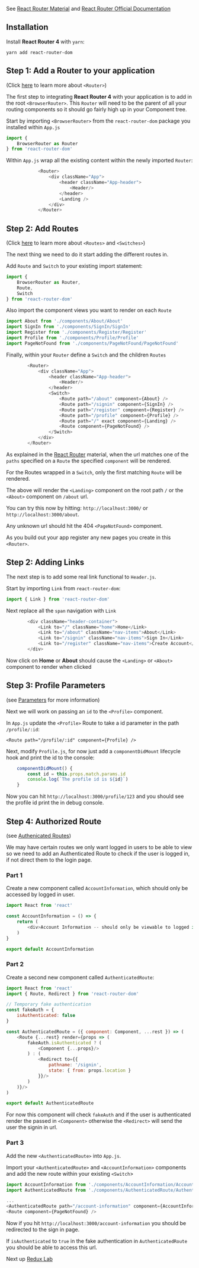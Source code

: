 See [React Router Material](../../material/4_routing/readme.md) and [React Router Official Documentation](https://reacttraining.com/react-router/)

## Installation

Install **React Router 4** with `yarn`:

`yarn add react-router-dom`


## Step 1: Add a Router to your application

(Click [here](../../material/4_routing/readme.md) to learn more about `<Router>`)

The first step to integrating **React Router 4** with your application is to add in the root `<BrowserRouter>`.
This `Router` will need to be the parent of all your routing components so it should go fairly high up in your Component tree.

Start by importing `<BrowserRouter>` from the `react-router-dom` package you installed within `App.js`

```javascript 1.8
import {
    BrowserRouter as Router
} from 'react-router-dom'
```

Within `App.js` wrap all the existing content within the newly imported `Router`:



```javascript 1.8
            <Router>
                <div className="App">
                    <header className="App-header">
                        <Header/>
                    </header>
                    <Landing />
                </div>
            </Router>
```

## Step 2: Add Routes

(Click [here](../../material/4_routing/1_react_router_basics/readme.md) to learn more about `<Routes>` and `<Switches>`)

The next thing we need to do it start adding the different routes in.

Add `Route` and `Switch` to your existing import statement:

```javascript 1.8
import {
    BrowserRouter as Router,
    Route,
    Switch
} from 'react-router-dom'
```

Also import the component views you want to render on each `Route`

```javascript 1.8
import About from './components/About/About'
import SignIn from './components/SignIn/SignIn'
import Register from './components/Register/Register'
import Profile from './components/Profile/Profile'
import PageNotFound from './components/PageNotFound/PageNotFound'
```


Finally, within your `Router` define a `Switch` and the children `Routes`

```javascript 1.8
        <Router>
            <div className="App">
                <header className="App-header">
                    <Header/>
                </header>
                <Switch>
                    <Route path="/about" component={About} />
                    <Route path="/signin" component={SignIn} />
                    <Route path="/register" component={Register} />
                    <Route path="/profile" component={Profile} />
                    <Route path="/" exact component={Landing} />
                    <Route component={PageNotFound} />
                </Switch>
            </div>
        </Router>
```

As explained in the [React Router](../../material/4_routing/1_react_router_basics/readme.md) material, when the url matches one of
the `paths` specified on a `Route` the specified `component` will be rendered.

For the Routes wrapped in a `Switch`, only the first matching `Route` will be rendered.

The above will render the `<Landing>` component on the root path `/` or the `<About>` component on `/about` url.

You can try this now by hitting: `http://localhost:3000/` or `http://localhost:3000/about`.

Any unknown url should hit the 404 `<PageNotFound>` component.


As you build out your app register any new pages you create in this `<Router>`.


## Step 2: Adding Links

The next step is to add some real link functional to `Header.js`.

Start by importing `Link` from `react-router-dom`:

```javascript 1.8
import { Link } from 'react-router-dom'
```

Next replace all the `span` navigation with `Link` 

```javascript 1.8
        <div className="header-container">
            <Link to="/" className="home">Home</Link>
            <Link to="/about" className="nav-items">About</Link>
            <Link to="/signin" className="nav-items">Sign In</Link>
            <Link to="/register" className="nav-items">Create Account</Link>
        </div>
```

Now click on **Home** or **About** should cause the `<Landing>` or `<About>` component to render when clicked


## Step 3: Profile Parameters

(see [Parameters](../../material/4_routing/2_parameters/readme.md) for more information)

Next we will work on passing an `id` to the `<Profile>` component.

In `App.js` update the `<Profile>` Route to take a id parameter in the path `/profile/:id`:

`<Route path="/profile/:id" component={Profile} />`

Next, modify `Profile.js`, for now just add a `componentDidMount` lifecycle hook and print the id to the console:

```javascript 1.8
    componentDidMount() {
        const id = this.props.match.params.id
        console.log(`The profile id is ${id}`)
    }
```

Now you can hit `http://localhost:3000/profile/123` and you should see the profile id print the in debug console.

## Step 4: Authorized Route

(see [Authenicated Routes](../../material/4_routing/3_authenticated_routes/readme.md))

We may have certain routes we only want logged in users to be able to view so we need to add an Authenticated Route to
check if the user is logged in, if not direct them to the login page.

### Part 1

Create a new component called `AccountInformation`, which should only be accessed by logged in user.


```javascript 1.8
import React from 'react'

const AccountInformation = () => {
    return (
        <div>Account Information -- should only be viewable to logged in users</div>
    )
}

export default AccountInformation
```

### Part 2

Create a second new component called `AuthenticatedRoute`:

```javascript 1.8
import React from 'react'
import { Route, Redirect } from 'react-router-dom'

// Temporary fake authentication
const fakeAuth = {
    isAuthenticated: false
}

const AuthenticatedRoute = ({ component: Component, ...rest }) => (
    <Route {...rest} render={props => (
        fakeAuth.isAuthenticated ? (
            <Component {...props}/>
        ) : (
            <Redirect to={{
                pathname: '/signin',
                state: { from: props.location }
            }}/>
        )
    )}/>
)

export default AuthenticatedRoute
```

For now this component will check `fakeAuth` and if the user is authenticated render the passed in `<Component>` otherwise the `<Redirect>`
will send the user the signin in url.

### Part 3

Add the new `<AuthenticatedRoute>` into `App.js`.

Import your `<AuthenticatedRoute>` and `<AccountInformation>` components and add the new route within your existing `<Switch`>

```javascript 1.8
import AccountInformation from './components/AccountInformation/AccountInformation'
import AuthenticatedRoute from './components/AuthenticatedRoute/AuthenticatedRoute'
```

```javascript 1.8
...
<AuthenticatedRoute path="/account-information" component={AccountInformation} />
<Route component={PageNotFound} />
```

Now if you hit `http://localhost:3000/account-information` you should be redirected
to the sign in page.

 If `isAuthenticated` to `true` in the fake authentication in `AuthenticatedRoute` you should
 be able to access this url.


 Next up [Redux Lab](../2_redux/readme.md)
